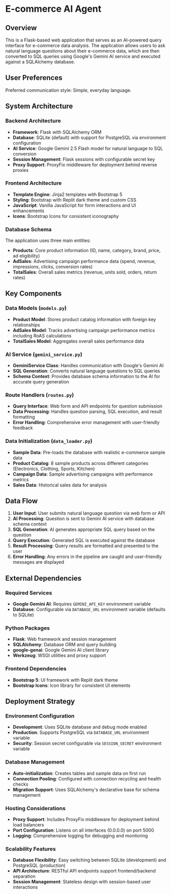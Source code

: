 # E-commerce AI Agent

## Overview

This is a Flask-based web application that serves as an AI-powered query interface for e-commerce data analysis. The application allows users to ask natural language questions about their e-commerce data, which are then converted to SQL queries using Google's Gemini AI service and executed against a SQLAlchemy database.

## User Preferences

Preferred communication style: Simple, everyday language.

## System Architecture

### Backend Architecture
- **Framework**: Flask with SQLAlchemy ORM
- **Database**: SQLite (default) with support for PostgreSQL via environment configuration
- **AI Service**: Google Gemini 2.5 Flash model for natural language to SQL conversion
- **Session Management**: Flask sessions with configurable secret key
- **Proxy Support**: ProxyFix middleware for deployment behind reverse proxies

### Frontend Architecture
- **Template Engine**: Jinja2 templates with Bootstrap 5
- **Styling**: Bootstrap with Replit dark theme and custom CSS
- **JavaScript**: Vanilla JavaScript for form interactions and UI enhancements
- **Icons**: Bootstrap Icons for consistent iconography

### Database Schema
The application uses three main entities:
- **Products**: Core product information (ID, name, category, brand, price, ad eligibility)
- **AdSales**: Advertising campaign performance data (spend, revenue, impressions, clicks, conversion rates)
- **TotalSales**: Overall sales metrics (revenue, units sold, orders, return rates)

## Key Components

### Data Models (`models.py`)
- **Product Model**: Stores product catalog information with foreign key relationships
- **AdSales Model**: Tracks advertising campaign performance metrics including RoAS calculations
- **TotalSales Model**: Aggregates overall sales performance data

### AI Service (`gemini_service.py`)
- **GeminiService Class**: Handles communication with Google's Gemini AI
- **SQL Generation**: Converts natural language questions to SQL queries
- **Schema Context**: Provides database schema information to the AI for accurate query generation

### Route Handlers (`routes.py`)
- **Query Interface**: Web form and API endpoints for question submission
- **Data Processing**: Handles question parsing, SQL execution, and result formatting
- **Error Handling**: Comprehensive error management with user-friendly feedback

### Data Initialization (`data_loader.py`)
- **Sample Data**: Pre-loads the database with realistic e-commerce sample data
- **Product Catalog**: 8 sample products across different categories (Electronics, Clothing, Sports, Kitchen)
- **Campaign Data**: Sample advertising campaigns with performance metrics
- **Sales Data**: Historical sales data for analysis

## Data Flow

1. **User Input**: User submits natural language question via web form or API
2. **AI Processing**: Question is sent to Gemini AI service with database schema context
3. **SQL Generation**: AI generates appropriate SQL query based on the question
4. **Query Execution**: Generated SQL is executed against the database
5. **Result Processing**: Query results are formatted and presented to the user
6. **Error Handling**: Any errors in the pipeline are caught and user-friendly messages are displayed

## External Dependencies

### Required Services
- **Google Gemini AI**: Requires `GEMINI_API_KEY` environment variable
- **Database**: Configurable via `DATABASE_URL` environment variable (defaults to SQLite)

### Python Packages
- **Flask**: Web framework and session management
- **SQLAlchemy**: Database ORM and query building
- **google-genai**: Google Gemini AI client library
- **Werkzeug**: WSGI utilities and proxy support

### Frontend Dependencies
- **Bootstrap 5**: UI framework with Replit dark theme
- **Bootstrap Icons**: Icon library for consistent UI elements

## Deployment Strategy

### Environment Configuration
- **Development**: Uses SQLite database and debug mode enabled
- **Production**: Supports PostgreSQL via `DATABASE_URL` environment variable
- **Security**: Session secret configurable via `SESSION_SECRET` environment variable

### Database Management
- **Auto-initialization**: Creates tables and sample data on first run
- **Connection Pooling**: Configured with connection recycling and health checks
- **Migration Support**: Uses SQLAlchemy's declarative base for schema management

### Hosting Considerations
- **Proxy Support**: Includes ProxyFix middleware for deployment behind load balancers
- **Port Configuration**: Listens on all interfaces (0.0.0.0) on port 5000
- **Logging**: Comprehensive logging for debugging and monitoring

### Scalability Features
- **Database Flexibility**: Easy switching between SQLite (development) and PostgreSQL (production)
- **API Architecture**: RESTful API endpoints support frontend/backend separation
- **Session Management**: Stateless design with session-based user interactions